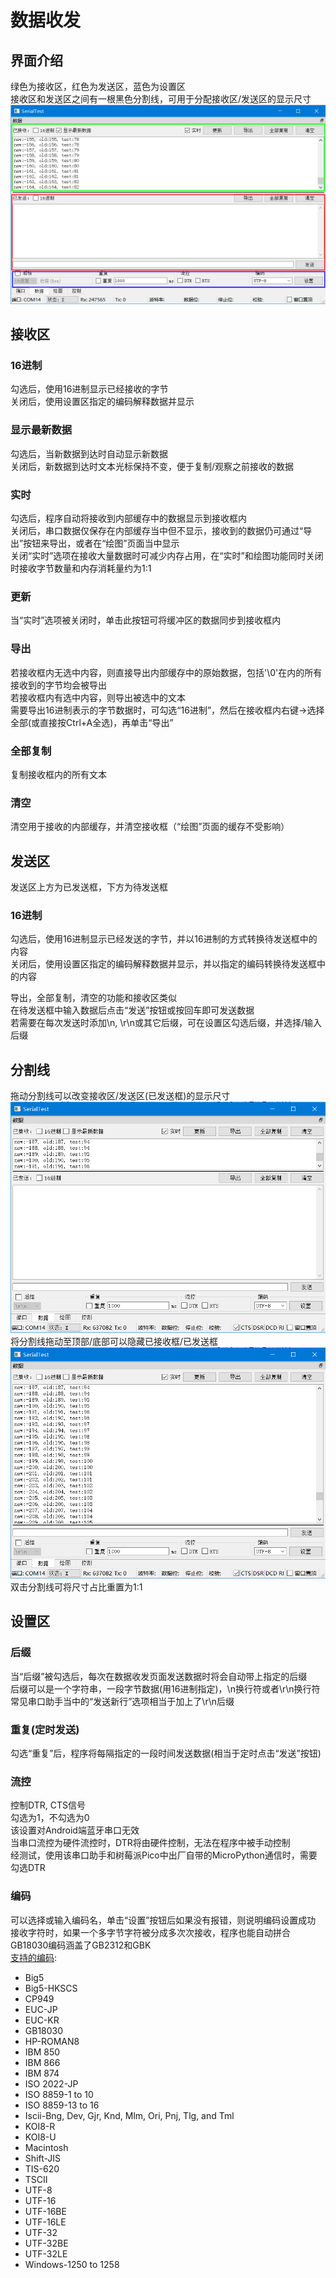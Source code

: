 # 数据收发

## 界面介绍
绿色为接收区，红色为发送区，蓝色为设置区  
接收区和发送区之间有一根黑色分割线，可用于分配接收区/发送区的显示尺寸  
![1](1_zh_CN.png)  
## 接收区

### 16进制
勾选后，使用16进制显示已经接收的字节  
关闭后，使用设置区指定的编码解释数据并显示  
### 显示最新数据
勾选后，当新数据到达时自动显示新数据  
关闭后，新数据到达时文本光标保持不变，便于复制/观察之前接收的数据  
### 实时
勾选后，程序自动将接收到内部缓存中的数据显示到接收框内  
关闭后，串口数据仅保存在内部缓存当中但不显示，接收到的数据仍可通过“导出”按钮来导出，或者在“绘图”页面当中显示  
关闭“实时”选项在接收大量数据时可减少内存占用，在“实时”和绘图功能同时关闭时接收字节数量和内存消耗量约为1:1  
### 更新
当“实时”选项被关闭时，单击此按钮可将缓冲区的数据同步到接收框内  
### 导出
若接收框内无选中内容，则直接导出内部缓存中的原始数据，包括'\0'在内的所有接收到的字节均会被导出  
若接收框内有选中内容，则导出被选中的文本  
需要导出16进制表示的字节数据时，可勾选“16进制”，然后在接收框内右键->选择全部(或直接按Ctrl+A全选)，再单击“导出”
### 全部复制
复制接收框内的所有文本
### 清空
清空用于接收的内部缓存，并清空接收框（“绘图”页面的缓存不受影响）

## 发送区
发送区上方为已发送框，下方为待发送框  
### 16进制
勾选后，使用16进制显示已经发送的字节，并以16进制的方式转换待发送框中的内容  
关闭后，使用设置区指定的编码解释数据并显示，并以指定的编码转换待发送框中的内容  

导出，全部复制，清空的功能和接收区类似  
在待发送框中输入数据后点击“发送”按钮或按回车即可发送数据  
若需要在每次发送时添加\n, \r\n或其它后缀，可在设置区勾选后缀，并选择/输入后缀  
## 分割线
拖动分割线可以改变接收区/发送区(已发送框)的显示尺寸  
![2](2_zh_CN.png)  
将分割线拖动至顶部/底部可以隐藏已接收框/已发送框  
![3](3_zh_CN.png)  
双击分割线可将尺寸占比重置为1:1  
## 设置区
### 后缀
当“后缀”被勾选后，每次在数据收发页面发送数据时将会自动带上指定的后缀  
后缀可以是一个字符串，一段字节数据(用16进制指定)，\n换行符或者\r\n换行符  
常见串口助手当中的“发送新行”选项相当于加上了\r\n后缀  
### 重复(定时发送)
勾选“重复”后，程序将每隔指定的一段时间发送数据(相当于定时点击“发送”按钮)  
### 流控
控制DTR, CTS信号  
勾选为1，不勾选为0  
该设置对Android端蓝牙串口无效  
当串口流控为硬件流控时，DTR将由硬件控制，无法在程序中被手动控制  
经测试，使用该串口助手和树莓派Pico中出厂自带的MicroPython通信时，需要勾选DTR  
### 编码
可以选择或输入编码名，单击“设置”按钮后如果没有报错，则说明编码设置成功  
接收字符时，如果一个多字节字符被分成多次次接收，程序也能自动拼合  
GB18030编码涵盖了GB2312和GBK  
[支持的编码](https://doc.qt.io/qt-5/qtextcodec.html#details): 

+ Big5
+ Big5-HKSCS
+ CP949
+ EUC-JP
+ EUC-KR
+ GB18030
+ HP-ROMAN8
+ IBM 850
+ IBM 866
+ IBM 874
+ ISO 2022-JP
+ ISO 8859-1 to 10
+ ISO 8859-13 to 16
+ Iscii-Bng, Dev, Gjr, Knd, Mlm, Ori, Pnj, Tlg, and Tml
+ KOI8-R
+ KOI8-U
+ Macintosh
+ Shift-JIS
+ TIS-620
+ TSCII
+ UTF-8
+ UTF-16
+ UTF-16BE
+ UTF-16LE
+ UTF-32
+ UTF-32BE
+ UTF-32LE
+ Windows-1250 to 1258
